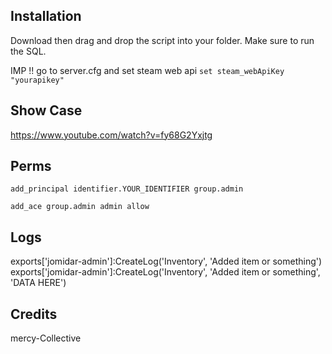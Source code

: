 ## Installation
Download then drag and drop the script into your folder. Make sure to run the SQL.

IMP !! go to server.cfg and set steam web api
```set steam_webApiKey "yourapikey"```
## Show Case
https://www.youtube.com/watch?v=fy68G2Yxjtg

## Perms

```add_principal identifier.YOUR_IDENTIFIER group.admin```

```add_ace group.admin admin allow```

## Logs
exports['jomidar-admin']:CreateLog('Inventory', 'Added item or something')
exports['jomidar-admin']:CreateLog('Inventory', 'Added item or something', 'DATA HERE')

## Credits 
mercy-Collective
